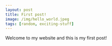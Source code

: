 ```yaml
---
layout: post
title: First post!
image: /img/hello_world.jpeg
tags: [random, exciting-stuff]
---
```


Welcome to my website and this is my first post!
